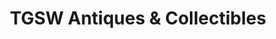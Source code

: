 ---
title: "TGSW Antiques & Collectibles"
url: /lake-oswego/tgsw-antiques-and-collectibles/
shop: antiques
---